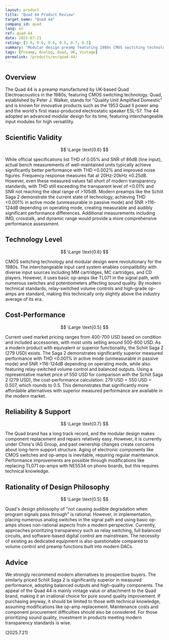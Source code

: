 ```yaml
---
layout: product
title: "Quad 44 Product Review"
target_name: "Quad 44"
company_id: quad
lang: en
ref: quad-44
date: 2025-07-21
rating: [2.9, 0.6, 0.6, 0.5, 0.7, 0.5]
summary: "Modular design preamp featuring 1980s CMOS switching technology. Revolutionary for its time but falls short of modern transparency standards"
tags: [Preamp, Analog, Quad, UK, Vintage]
permalink: /products/en/quad-44/
---
```


## Overview

The Quad 44 is a preamp manufactured by UK-based Quad Electroacoustics in the 1980s, featuring CMOS switching technology. Quad, established by Peter J. Walker, stands for "Quality Unit Amplified Domestic" and is known for innovative products such as the 1953 Quad II power amp and the world's first mass-produced electrostatic speaker ESL-57. The 44 adopted an advanced modular design for its time, featuring interchangeable input modules for high versatility.

## Scientific Validity

$$ \Large \text{0.6} $$

While official specifications list THD of 0.05% and SNR of 86dB (line input), actual bench measurements of well-maintained units typically achieve significantly better performance with THD <0.002% and improved noise figures. Frequency response measures flat at 20Hz-20kHz ±0.25dB. However, even these measured values fall short of modern transparency standards, with THD still exceeding the transparent level of <0.01% and SNR not reaching the ideal range of >105dB. Modern preamps like the Schiit Saga 2 demonstrate the current state of technology, achieving THD <0.001% in active mode (unmeasurable in passive mode) and SNR >116-124dB depending on operating mode, creating measurable and audibly significant performance differences. Additional measurements including IMD, crosstalk, and dynamic range would provide a more comprehensive performance assessment.

## Technology Level

$$ \Large \text{0.6} $$

CMOS switching technology and modular design were revolutionary for the 1980s. The interchangeable input card system enables compatibility with diverse input sources including MM cartridges, MC cartridges, and CD players. However, it uses basic op-amps like TL071 in the signal path, with numerous switches and potentiometers affecting sound quality. By modern technical standards, relay-switched volume controls and high-grade op-amps are standard, making this technically only slightly above the industry average of its era.

## Cost-Performance

$$ \Large \text{0.5} $$

Current used market pricing ranges from 400-700 USD based on condition and included accessories, with most units selling around 500-600 USD. As a modern product with equivalent or superior functionality, the Schiit Saga 2 (279 USD) exists. The Saga 2 demonstrates significantly superior measured performance with THD <0.001% in active mode (unmeasurable in passive mode) and SNR >116-124dB depending on operating mode, while also featuring relay-switched volume control and balanced outputs. Using a representative market price of 550 USD for comparison with the Schiit Saga 2 (279 USD), the cost-performance calculation: 279 USD ÷ 550 USD = 0.507, which rounds to 0.5. This demonstrates that significantly more affordable alternatives with superior measured performance are available in the modern market.

## Reliability & Support

$$ \Large \text{0.7} $$

The Quad brand has a long track record, and the modular design makes component replacement and repairs relatively easy. However, it is currently under China's IAG Group, and past ownership changes create concerns about long-term support structure. Aging of electronic components like CMOS switches and op-amps is inevitable, requiring regular maintenance. Performance improvements are possible through modifications like replacing TL071 op-amps with NE5534 on phono boards, but this requires technical knowledge.

## Rationality of Design Philosophy

$$ \Large \text{0.5} $$

Quad's design philosophy of "not causing audible degradation when program signals pass through" is rational. However, in implementation, placing numerous analog switches in the signal path and using basic op-amps shows non-rational aspects from a modern perspective. Currently, approaches prioritizing transparency such as relay switching, full balanced circuits, and software-based digital control are mainstream. The necessity of existing as dedicated equipment is also questionable compared to volume control and preamp functions built into modern DACs.

## Advice

We strongly recommend modern alternatives to prospective buyers. The similarly priced Schiit Saga 2 is significantly superior in measured performance, adopting balanced outputs and high-quality components. The appeal of the Quad 44 is mainly vintage value or attachment to the Quad brand, making it an irrational choice for pure sound quality improvement. If purchasing anyway, it should be limited to those with technical knowledge, assuming modifications like op-amp replacement. Maintenance costs and component procurement difficulties should also be considered. For those prioritizing sound quality, investment in products meeting modern transparency standards is wise.

(2025.7.21)